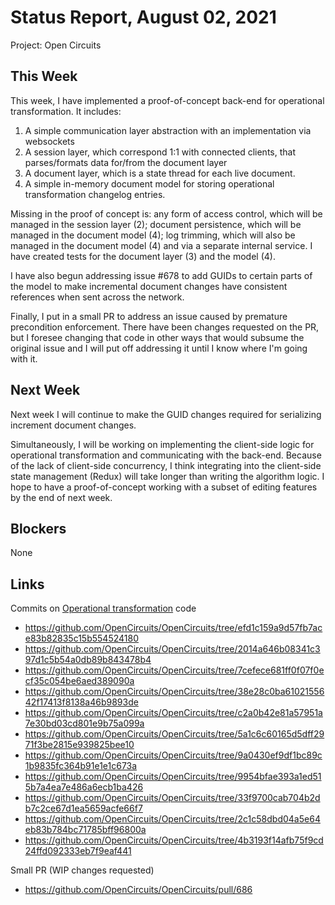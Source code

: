 # Status Report, August 02, 2021
Project: Open Circuits

## This Week
This week, I have implemented a proof-of-concept back-end for operational transformation.  It includes:
1. A simple communication layer abstraction with an implementation via websockets
2. A session layer, which correspond 1:1 with connected clients, that parses/formats data for/from the document layer
3. A document layer, which is a state thread for each live document.
4. A simple in-memory document model for storing operational transformation changelog entries.

Missing in the proof of concept is: any form of access control, which will be managed in the session layer (2); document persistence, which will be managed in the document model (4); log trimming, which will also be managed in the document model (4) and via a separate internal service.  I have created tests for the document layer (3) and the model (4).

I have also begun addressing issue #678 to add GUIDs to certain parts of the model to make incremental document changes have consistent references when sent across the network.

Finally, I put in a small PR to address an issue caused by premature precondition enforcement.  There have been changes requested on the PR, but I foresee changing that code in other ways that would subsume the original issue and I will put off addressing it until I know where I'm going with it.

## Next Week
Next week I will continue to make the GUID changes required for serializing increment document changes.

Simultaneously, I will be working on implementing the client-side logic for operational transformation and communicating with the back-end.  Because of the lack of client-side concurrency, I think integrating into the client-side state management (Redux) will take longer than writing the algorithm logic.  I hope to have a proof-of-concept working with a subset of editing features by the end of next week.

## Blockers
None

## Links
Commits on [Operational transformation](https://github.com/OpenCircuits/OpenCircuits/commits/operational_transformation) code
- https://github.com/OpenCircuits/OpenCircuits/tree/efd1c159a9d57fb7ace83b82835c15b554524180
- https://github.com/OpenCircuits/OpenCircuits/tree/2014a646b08341c397d1c5b54a0db89b843478b4
- https://github.com/OpenCircuits/OpenCircuits/tree/7cefece681ff0f07f0ecf35c054be6aed389090a
- https://github.com/OpenCircuits/OpenCircuits/tree/38e28c0ba6102155642f17413f8138a46b9893de
- https://github.com/OpenCircuits/OpenCircuits/tree/c2a0b42e81a57951a7e30bd03cd801e9b75a099a
- https://github.com/OpenCircuits/OpenCircuits/tree/5a1c6c60165d5dff2971f3be2815e939825bee10
- https://github.com/OpenCircuits/OpenCircuits/tree/9a0430ef9df1bc89c1b9835fc364b91e1e1c673a
- https://github.com/OpenCircuits/OpenCircuits/tree/9954bfae393a1ed515b7a4ea7e486a6ecb1ba426
- https://github.com/OpenCircuits/OpenCircuits/tree/33f9700cab704b2db7c2ce67d1ea5659acfe66f7
- https://github.com/OpenCircuits/OpenCircuits/tree/2c1c58dbd04a5e64eb83b784bc71785bff96800a
- https://github.com/OpenCircuits/OpenCircuits/tree/4b3193f14afb75f9cd24ffd092333eb7f9eaf441

Small PR (WIP changes requested)
- https://github.com/OpenCircuits/OpenCircuits/pull/686